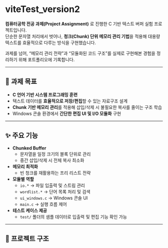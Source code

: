 # viteTest_version2

**컴퓨터공학 전공 과제(Project Assignment)** 로 진행한 C 기반 텍스트 버퍼 실험 프로젝트입니다.  
단순한 문자열 처리에서 벗어나, **청크(Chunk) 단위 메모리 관리 기법**을 적용해 대용량 텍스트를 효율적으로 다루는 방식을 구현했습니다.  

과제를 넘어, “메모리 관리 전략”과 “모듈화된 코드 구조”를 실제로 구현해본 경험을 정리하기 위해 포트폴리오에 기록합니다.

---

## 🎯 과제 목표

- **C 언어 기반 시스템 프로그래밍 훈련**
- 텍스트 데이터를 **효율적으로 저장/편집**할 수 있는 자료구조 설계
- **Chunk 기반 메모리 관리**를 적용해 삽입/삭제 시 불필요한 복사를 줄이는 구조 학습
- Windows 콘솔 환경에서 **간단한 편집 UI 및 I/O 모듈화** 구현

---

## ✨ 주요 기능

- **Chunked Buffer**
  - 문자열을 일정 크기의 블록 단위로 관리
  - 중간 삽입/삭제 시 전체 복사 최소화
- **메모리 최적화**
  - 빈 청크를 재활용하는 프리 리스트 전략
- **모듈별 역할**
  - `io.*` → 파일 입출력 및 스트림 관리
  - `wordlist.*` → 단어 목록 처리 및 검색
  - `ui_windows.c` → Windows 콘솔 UI
  - `main.c` → 실행 흐름 제어
- **테스트 케이스 제공**
  - `test/` 폴더의 샘플 데이터로 입출력 및 편집 기능 확인 가능

---

## 📁 프로젝트 구조

